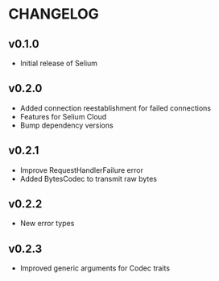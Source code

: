 # CHANGELOG

## v0.1.0

- Initial release of Selium

## v0.2.0

- Added connection reestablishment for failed connections
- Features for Selium Cloud
- Bump dependency versions

## v0.2.1

- Improve RequestHandlerFailure error
- Added BytesCodec to transmit raw bytes

## v0.2.2

- New error types

## v0.2.3

- Improved generic arguments for Codec traits
